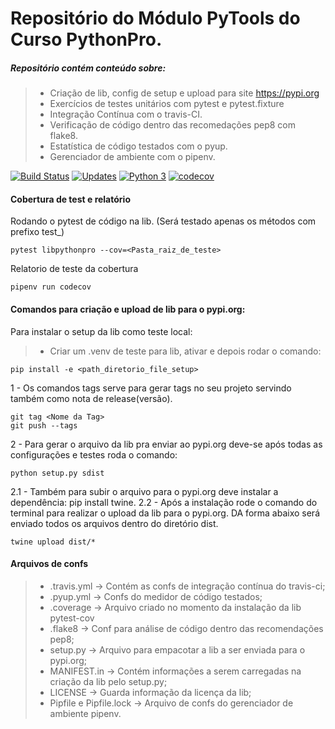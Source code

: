 # Repositório do Módulo PyTools do Curso PythonPro.
##### Repositório contém conteúdo sobre:
> - Criação de lib, config de setup e upload para site https://pypi.org
> - Exercícios de testes unitários com pytest e pytest.fixture
> - Integração Contínua com o travis-CI.
> - Verificação de código dentro das recomedações pep8 com flake8.
> - Estatística de código testados com o pyup.
> - Gerenciador de ambiente com o pipenv.

[![Build Status](https://travis-ci.org/daciolima/libpythonpro.svg?branch=master)](https://travis-ci.org/daciolima/libpythonpro)
[![Updates](https://pyup.io/repos/github/daciolima/libpythonpro/shield.svg)](https://pyup.io/repos/github/daciolima/libpythonpro/)
[![Python 3](https://pyup.io/repos/github/daciolima/libpythonpro/python-3-shield.svg)](https://pyup.io/repos/github/daciolima/libpythonpro/)
[![codecov](https://codecov.io/gh/daciolima/libpythonpro/branch/master/graph/badge.svg)](https://codecov.io/gh/daciolima/libpythonpro)

#### Cobertura de test e relatório
Rodando o pytest de código na lib. (Será testado apenas os métodos com prefixo test_)
```console
pytest libpythonpro --cov=<Pasta_raiz_de_teste>
```
Relatorio de teste da cobertura
```console
pipenv run codecov
```


#### Comandos para criação e upload de lib para o pypi.org:

Para instalar o setup da lib como teste local:
> - Criar um .venv de teste para lib, ativar e depois rodar o comando:
```console
pip install -e <path_diretorio_file_setup>
```

1 - Os comandos tags serve para gerar tags no seu projeto
servindo também como nota de release(versão). 
```console
git tag <Nome da Tag>
git push --tags
```
2 - Para gerar o arquivo da lib pra enviar ao pypi.org
deve-se após todas as configurações e testes roda o comando:
```console
python setup.py sdist
```
2.1 - Também para subir o arquivo para o pypi.org deve
instalar a dependência: pip install twine.
2.2 - Após a instalação rode o comando do terminal para realizar o 
upload da lib para o pypi.org. DA forma abaixo será enviado todos os arquivos 
dentro do diretório dist.
```console
twine upload dist/*
```

#### Arquivos de confs
> - .travis.yml -> Contém as confs de integração contínua do travis-ci;
> - .pyup.yml -> Confs do medidor de código testados;
> - .coverage -> Arquivo criado no momento da instalação da lib pytest-cov
> - .flake8 -> Conf para análise de código dentro das recomendações pep8;
> - setup.py -> Arquivo para empacotar a lib a ser enviada para o pypi.org;
> - MANIFEST.in -> Contém informações a serem carregadas na criação da lib pelo setup.py;
> - LICENSE -> Guarda informação da licença da lib;
> - Pipfile e Pipfile.lock -> Arquivo de confs do gerenciador de ambiente pipenv.